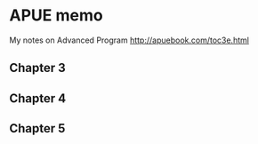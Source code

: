 # APUE memo

My notes on Advanced Program 
http://apuebook.com/toc3e.html

## Chapter 3
## Chapter 4
## Chapter 5

<!--stackedit_data:
eyJoaXN0b3J5IjpbNTgyMzQ3NjY2LC0xOTk0NTI2MjAyXX0=
-->